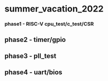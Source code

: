 # summer_vacation_2022

### phase1 - RISC-V  cpu_test/c_test/CSR


## phase2 - timer/gpio


## phase3 - pll_test


## phase4 - uart/bios

